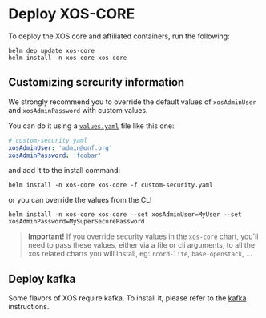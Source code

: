 # Deploy XOS-CORE

To deploy the XOS core and affiliated containers, run the following:

```shell
helm dep update xos-core
helm install -n xos-core xos-core
```

## Customizing sercurity information

We strongly recommend you to override the default values of `xosAdminUser` and
`xosAdminPassword` with custom values.

You can do it using a [`values.yaml`](https://docs.helm.sh/chart_template_guide/#values-files)
file like this one:

```yaml
# custom-security.yaml
xosAdminUser: 'admin@onf.org'
xosAdminPassword: 'foobar'
```

and add it to the install command:

```shell
helm install -n xos-core xos-core -f custom-security.yaml
```

or you can override the values from the CLI

```shell
helm install -n xos-core xos-core --set xosAdminUser=MyUser --set xosAdminPassword=MySuperSecurePassword
```
> **Important!**
> If you override security values in the `xos-core` chart, you'll need to pass
> these values, either via a file or cli arguments, to all the xos related charts
> you will install, eg: `rcord-lite`, `base-openstack`, ...

## Deploy kafka

Some flavors of XOS require kafka. To install it, please
refer to the [kafka](kafka.md) instructions.
